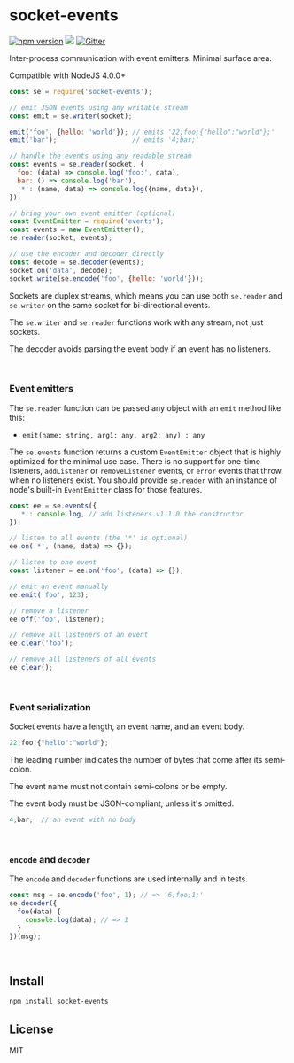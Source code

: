 # socket-events

[![npm version](https://badge.fury.io/js/socket-events.svg)](https://www.npmjs.com/package/socket-events)
[![](https://david-dm.org/aleclarson/socket-events.svg)](https://www.npmjs.com/package/socket-events)
[![Gitter](https://img.shields.io/gitter/room/socket-events/support.svg)](https://gitter.im/socket-events/support)

Inter-process communication with event emitters. Minimal surface area.

Compatible with NodeJS 4.0.0+

```js
const se = require('socket-events');

// emit JSON events using any writable stream
const emit = se.writer(socket);

emit('foo', {hello: 'world'}); // emits '22;foo;{"hello":"world"};'
emit('bar');                   // emits '4;bar;'

// handle the events using any readable stream
const events = se.reader(socket, {
  foo: (data) => console.log('foo:', data),
  bar: () => console.log('bar'),
  '*': (name, data) => console.log({name, data}),
});

// bring your own event emitter (optional)
const EventEmitter = require('events');
const events = new EventEmitter();
se.reader(socket, events);

// use the encoder and decoder directly
const decode = se.decoder(events);
socket.on('data', decode);
socket.write(se.encode('foo', {hello: 'world'}));
```

Sockets are duplex streams, which means you can use both `se.reader` and
`se.writer` on the same socket for bi-directional events.

The `se.writer` and `se.reader` functions work with any stream, not just
sockets.

The decoder avoids parsing the event body if an event has no listeners.

&nbsp;

### Event emitters

The `se.reader` function can be passed any object with an `emit` method like this:
- `emit(name: string, arg1: any, arg2: any) : any`

The `se.events` function returns a custom `EventEmitter` object that is
highly optimized for the minimal use case. There is no support for one-time
listeners, `addListener` or `removeListener` events, or `error` events that
throw when no listeners exist. You should provide `se.reader` with an instance
of node's built-in `EventEmitter` class for those features.

```js
const ee = se.events({
  '*': console.log, // add listeners v1.1.0 the constructor
});

// listen to all events (the '*' is optional)
ee.on('*', (name, data) => {});

// listen to one event
const listener = ee.on('foo', (data) => {});

// emit an event manually
ee.emit('foo', 123);

// remove a listener
ee.off('foo', listener);

// remove all listeners of an event
ee.clear('foo');

// remove all listeners of all events
ee.clear();
```

&nbsp;

### Event serialization

Socket events have a length, an event name, and an event body.

```js
22;foo;{"hello":"world"};
```

The leading number indicates the number of bytes that come after
its semi-colon.

The event name must not contain semi-colons or be empty.

The event body must be JSON-compliant, unless it's omitted.

```js
4;bar;  // an event with no body
```

&nbsp;

### `encode` and `decoder`

The `encode` and `decoder` functions are used internally and in tests.

```js
const msg = se.encode('foo', 1); // => '6;foo;1;'
se.decoder({
  foo(data) {
    console.log(data); // => 1
  }
})(msg);
```

&nbsp;

## Install

```sh
npm install socket-events
```

## License

MIT
